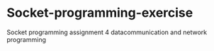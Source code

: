 # Socket-programming-exercise
Socket programming assignment 4 datacommunication and network programming
